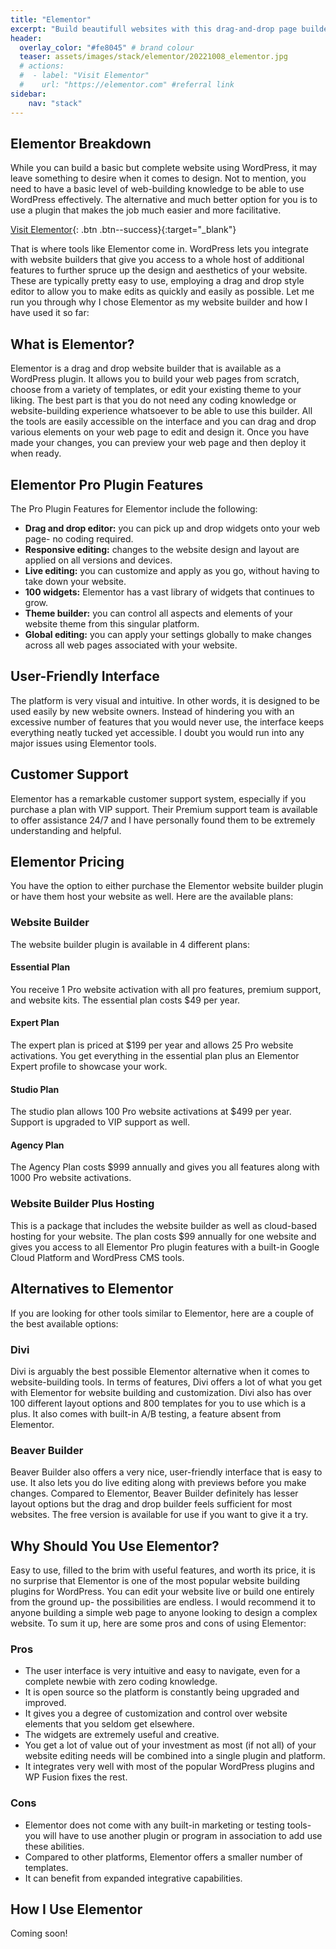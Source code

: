 ```yaml
---
title: "Elementor"
excerpt: "Build beautifull websites with this drag-and-drop page builder. Zero coding knowledge required!"
header:
  overlay_color: "#fe8045" # brand colour
  teaser: assets/images/stack/elementor/20221008_elementor.jpg
  # actions:
  #  - label: "Visit Elementor"
  #    url: "https://elementor.com" #referral link
sidebar:
    nav: "stack"
---
```


## Elementor Breakdown

While you can build a basic but complete website using WordPress, it may leave something to desire when it comes to design. Not to mention, you need to have a basic level of web-building knowledge to be able to use WordPress effectively. The alternative and much better option for you is to use a plugin that makes the job much easier and more facilitative.

[Visit Elementor](https://elementor.com){: .btn .btn--success}{:target="_blank"}

That is where tools like Elementor come in. WordPress lets you integrate with website builders that give you access to a whole host of additional features to further spruce up the design and aesthetics of your website. These are typically pretty easy to use, employing a drag and drop style editor to allow you to make edits as quickly and easily as possible. Let me run you through why I chose Elementor as my website builder and how I have used it so far:

## What is Elementor?

Elementor is a drag and drop website builder that is available as a WordPress plugin. It allows you to build your web pages from scratch, choose from a variety of templates, or edit your existing theme to your liking. The best part is that you do not need any coding knowledge or website-building experience whatsoever to be able to use this builder. All the tools are easily accessible on the interface and you can drag and drop various elements on your web page to edit and design it. Once you have made your changes, you can preview your web page and then deploy it when ready.

## Elementor Pro Plugin Features

The Pro Plugin Features for Elementor include the following:

- **Drag and drop editor:** you can pick up and drop widgets onto your web page- no coding required.
- **Responsive editing:** changes to the website design and layout are applied on all versions and devices.
- **Live editing:** you can customize and apply as you go, without having to take down your website.
- **100 widgets:** Elementor has a vast library of widgets that continues to grow.
- **Theme builder:** you can control all aspects and elements of your website theme from this singular platform.
- **Global editing:** you can apply your settings globally to make changes across all web pages associated with your website.

## User-Friendly Interface

The platform is very visual and intuitive. In other words, it is designed to be used easily by new website owners. Instead of hindering you with an excessive number of features that you would never use, the interface keeps everything neatly tucked yet accessible. I doubt you would run into any major issues using Elementor tools.

## Customer Support

Elementor has a remarkable customer support system, especially if you purchase a plan with VIP support. Their Premium support team is available to offer assistance 24/7 and I have personally found them to be extremely understanding and helpful.

## Elementor Pricing

You have the option to either purchase the Elementor website builder plugin or have them host your website as well. Here are the available plans:

### Website Builder

The website builder plugin is available in 4 different plans:

#### Essential Plan

You receive 1 Pro website activation with all pro features, premium support, and website kits. The essential plan costs $49 per year.

#### Expert Plan

The expert plan is priced at $199 per year and allows 25 Pro website activations. You get everything in the essential plan plus an Elementor Expert profile to showcase your work.

#### Studio Plan

The studio plan allows 100 Pro website activations at $499 per year. Support is upgraded to VIP support as well.

#### Agency Plan

The Agency Plan costs $999 annually and gives you all features along with 1000 Pro website activations.

### Website Builder Plus Hosting

This is a package that includes the website builder as well as cloud-based hosting for your website. The plan costs $99 annually for one website and gives you access to all Elementor Pro plugin features with a built-in Google Cloud Platform and WordPress CMS tools.

## Alternatives to Elementor

If you are looking for other tools similar to Elementor, here are a couple of the best available options:

### Divi

Divi is arguably the best possible Elementor alternative when it comes to website-building tools. In terms of features, Divi offers a lot of what you get with Elementor for website building and customization. Divi also has over 100 different layout options and 800 templates for you to use which is a plus. It also comes with built-in A/B testing, a feature absent from Elementor.

### Beaver Builder

Beaver Builder also offers a very nice, user-friendly interface that is easy to use. It also lets you do live editing along with previews before you make changes. Compared to Elementor, Beaver Builder definitely has lesser layout options but the drag and drop builder feels sufficient for most websites. The free version is available for use if you want to give it a try.

## Why Should You Use Elementor?

Easy to use, filled to the brim with useful features, and worth its price, it is no surprise that Elementor is one of the most popular website building plugins for WordPress. You can edit your website live or build one entirely from the ground up- the possibilities are endless. I would recommend it to anyone building a simple web page to anyone looking to design a complex website. To sum it up, here are some pros and cons of using Elementor:

### Pros

- The user interface is very intuitive and easy to navigate, even for a complete newbie with zero coding knowledge.
- It is open source so the platform is constantly being upgraded and improved.
- It gives you a degree of customization and control over website elements that you seldom get elsewhere.
- The widgets are extremely useful and creative.
- You get a lot of value out of your investment as most (if not all) of your website editing needs will be combined into a single plugin and platform.
- It integrates very well with most of the popular WordPress plugins and WP Fusion fixes the rest.

### Cons

- Elementor does not come with any built-in marketing or testing tools- you will have to use another plugin or program in association to add use these abilities.
- Compared to other platforms, Elementor offers a smaller number of templates.
- It can benefit from expanded integrative capabilities.

## How I Use Elementor

>
Coming soon!